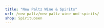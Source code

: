 ```yaml
---
title: "New Paltz Wine & Spirits"
url: /new-paltz/new-paltz-wine-und-spirits/
shop: Spirituosen
---
```

